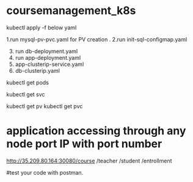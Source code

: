 # coursemanagement_k8s

kubectl apply -f below yaml

1.run mysql-pv-pvc.yaml for PV creation .
2.run init-sql-configmap.yaml

3. run db-deployment.yaml
4. run app-deployment.yaml
5. app-clusterip-service.yaml
6. db-clusterip.yaml

kubectl get pods

kubectl get svc

kubectl get pv 
kubectl get pvc


# application accessing through any node port IP with port number

http://35.209.80.164:30080/course
                          /teacher
                          /student
                          /entrollment

 #test your code with postman.                         
